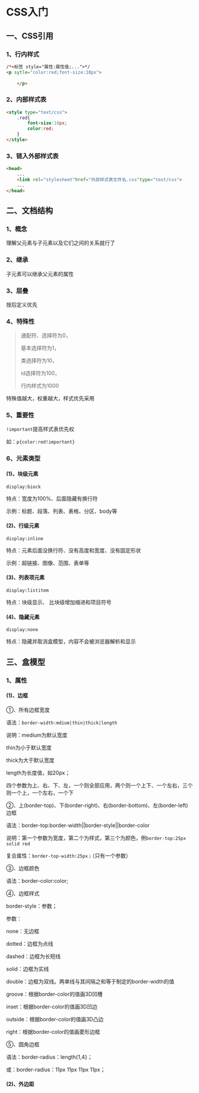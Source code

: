 # CSS入门

## 一、CSS引用

### 1、行内样式

```html
/*<标签 style="属性:属性值;...">*/
<p sytle="color:red;font-size:18px">
    
    </p>
```

### 2、内部样式表

```html
<style type="text/css">
    .red{
        font-size:18px;
        color:red;
    }
</style>
```

### 3、链入外部样式表

```html
<head>
    ...
    <link rel="stylesheet"href="外部样式表文件名.css"type="text/css">
    ...
</head>
```

## 二、文档结构

### 1、概念

理解父元素与子元素以及它们之间的关系就行了

### 2、继承

子元素可以继承父元素的属性

### 3、层叠

按后定义优先

### 4、特殊性

> 通配符、选择符为0，
> 
> 基本选择符为1，
> 
> 类选择符为10，
> 
> id选择符为100，
>
> 行内样式为1000

特殊值越大，权重越大，样式优先采用

### 5、重要性

`!important`提高样式表优先权

如：`p{color:red!important}`

### 6、元素类型

#### (1)、块级元素

`display:biock`

特点：宽度为100%、后面隐藏有换行符

示例：标题、段落、列表、表格、分区、body等

#### (2)、行级元素

`display:inline`

特点：元素后面没换行符、没有高度和宽度、没有固定形状

示例：超链接、图像、范围、表单等

#### (3)、列表项元素

`display:listitem`

特点：块级显示、 比块级增加缩进和项目符号

#### (4)、隐藏元素

`display:none`

特点：隐藏并取消盒模型，内容不会被浏览器解析和显示

## 三、盒模型

### 1、属性

#### (1)、边框

①、所有边框宽度

语法：`border-width:mdium|thin|thick|length`

说明：medium为默认宽度

thin为小于默认宽度

thick为大于默认宽度

length为长度值，如20px；

四个参数为上、右、下、左，一个则全部应用，两个则一个上下、一个左右，三个则一个上，一个左右，一个下

②、上(border-top)、下(border-right)、右(border-bottom)、左(border-left)边框

语法：border-top:border-width||border-style||border-color

说明：第一个参数为宽度，第二个为样式，第三个为颜色，例`border-top:25px solid red`

复合属性：`border-top-width:25px；`（只有一个参数）

③、边框颜色

语法：border-color:color;

④、边框样式

border-style：参数；

参数：

none：无边框

dotted：边框为点线

dashed：边框为长短线

solid：边框为实线

double：边框为双线。两单线与其间隔之和等于制定的border-width的值

groove：根据border-color的值画3D凹槽

inset：根据border-color的值画3D凹边

outside：根据border-color的值画3D凸边

right：根据border-color的值画菱形边框

⑤、圆角边框

语法：border-radius：length{1,4}；

或：border-radius：11px 11px 11px 11px；

#### (2)、外边距









